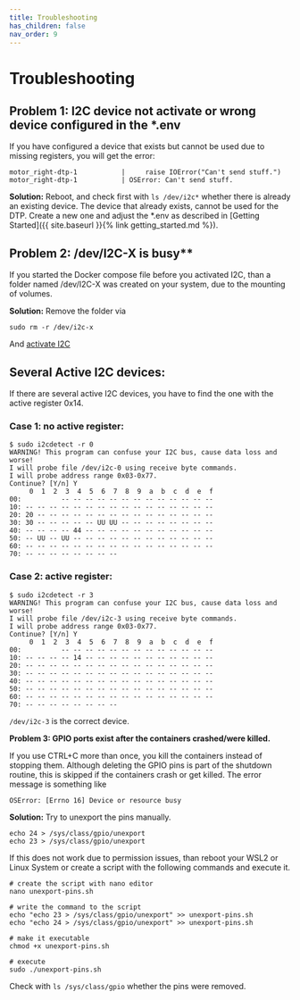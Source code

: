 ```yaml
---
title: Troubleshooting
has_children: false
nav_order: 9
---
```



# Troubleshooting

## Problem 1: I2C device not activate or wrong device configured in the *.env

If you have configured a device that exists but cannot be used due to missing registers, you will get the error:
```
motor_right-dtp-1           |     raise IOError("Can't send stuff.")
motor_right-dtp-1           | OSError: Can't send stuff.
```

**Solution:** Reboot, and check first with `ls /dev/i2c*` whether there is already an existing device. The device that already exists, cannot be used for the DTP.
Create a new one and adjust the *.env as described in [Getting Started]({{ site.baseurl }}{% link getting_started.md %}).

## Problem 2: /dev/I2C-X is busy**

If you started the Docker compose file before you activated I2C, than a folder named /dev/I2C-X was created on your system, due to the mounting of volumes.

**Solution:** Remove the folder via 

```console
sudo rm -r /dev/i2c-x
```

And [activate I2C](#activate-gpio-and-i2c-on-your-system)

## Several Active I2C devices:
If there are several active I2C devices, you have to find the one with the active register 0x14.

### Case 1: no active register:

```console
$ sudo i2cdetect -r 0
WARNING! This program can confuse your I2C bus, cause data loss and worse!
I will probe file /dev/i2c-0 using receive byte commands.
I will probe address range 0x03-0x77.
Continue? [Y/n] Y
     0  1  2  3  4  5  6  7  8  9  a  b  c  d  e  f
00:          -- -- -- -- -- -- -- -- -- -- -- -- -- 
10: -- -- -- -- -- -- -- -- -- -- -- -- -- -- -- -- 
20: 20 -- -- -- -- -- -- -- -- -- -- -- -- -- -- -- 
30: 30 -- -- -- -- -- UU UU -- -- -- -- -- -- -- -- 
40: -- -- -- -- 44 -- -- -- -- -- -- -- -- -- -- -- 
50: -- UU -- UU -- -- -- -- -- -- -- -- -- -- -- -- 
60: -- -- -- -- -- -- -- -- -- -- -- -- -- -- -- -- 
70: -- -- -- -- -- -- -- --
```

### Case 2: active register:

```console
$ sudo i2cdetect -r 3
WARNING! This program can confuse your I2C bus, cause data loss and worse!
I will probe file /dev/i2c-3 using receive byte commands.
I will probe address range 0x03-0x77.
Continue? [Y/n] Y
     0  1  2  3  4  5  6  7  8  9  a  b  c  d  e  f
00:          -- -- -- -- -- -- -- -- -- -- -- -- -- 
10: -- -- -- -- 14 -- -- -- -- -- -- -- -- -- -- -- 
20: -- -- -- -- -- -- -- -- -- -- -- -- -- -- -- -- 
30: -- -- -- -- -- -- -- -- -- -- -- -- -- -- -- -- 
40: -- -- -- -- -- -- -- -- -- -- -- -- -- -- -- -- 
50: -- -- -- -- -- -- -- -- -- -- -- -- -- -- -- -- 
60: -- -- -- -- -- -- -- -- -- -- -- -- -- -- -- -- 
70: -- -- -- -- -- -- -- --
```

`/dev/i2c-3` is the correct device.


**Problem 3: GPIO ports exist after the containers crashed/were killed.**

If you use CTRL+C more than once, you kill the containers instead of stopping them. Although deleting the GPIO pins is part of the shutdown routine, this is skipped if the containers crash or get killed.
The error message is something like

```
OSError: [Errno 16] Device or resource busy
```

**Solution:** 
Try to unexport the pins manually.

```console
echo 24 > /sys/class/gpio/unexport
echo 23 > /sys/class/gpio/unexport
```

If this does not work due to permission issues, than reboot your WSL2 or Linux System or create a script with the following commands and execute it.

```console
# create the script with nano editor
nano unexport-pins.sh

# write the command to the script
echo "echo 23 > /sys/class/gpio/unexport" >> unexport-pins.sh
echo "echo 24 > /sys/class/gpio/unexport" >> unexport-pins.sh

# make it executable
chmod +x unexport-pins.sh

# execute
sudo ./unexport-pins.sh
```

Check with `ls /sys/class/gpio` whether the pins were removed.